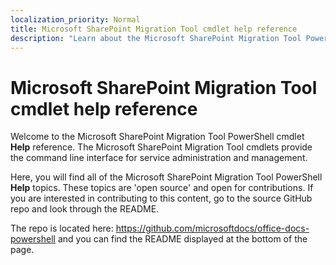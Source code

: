 ```yaml
---
localization_priority: Normal
title: Microsoft SharePoint Migration Tool cmdlet help reference
description: "Learn about the Microsoft SharePoint Migration Tool PowerShell cmdlet help reference."
---
```


# Microsoft SharePoint Migration Tool cmdlet help reference

Welcome to the Microsoft SharePoint Migration Tool PowerShell cmdlet **Help** reference. The Microsoft SharePoint Migration Tool cmdlets provide the command line interface for service administration and management.

Here, you will find all of the Microsoft SharePoint Migration Tool PowerShell **Help** topics. These topics are 'open source' and open for contributions. If you are interested in contributing to this content, go to the source GitHub repo and look through the README.

The repo is located here: <https://github.com/microsoftdocs/office-docs-powershell> and you can find the README displayed at the bottom of the page.
